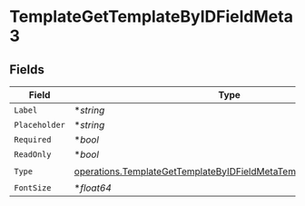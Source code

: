 # TemplateGetTemplateByIDFieldMeta3


## Fields

| Field                                                                                                                                                | Type                                                                                                                                                 | Required                                                                                                                                             | Description                                                                                                                                          |
| ---------------------------------------------------------------------------------------------------------------------------------------------------- | ---------------------------------------------------------------------------------------------------------------------------------------------------- | ---------------------------------------------------------------------------------------------------------------------------------------------------- | ---------------------------------------------------------------------------------------------------------------------------------------------------- |
| `Label`                                                                                                                                              | **string*                                                                                                                                            | :heavy_minus_sign:                                                                                                                                   | N/A                                                                                                                                                  |
| `Placeholder`                                                                                                                                        | **string*                                                                                                                                            | :heavy_minus_sign:                                                                                                                                   | N/A                                                                                                                                                  |
| `Required`                                                                                                                                           | **bool*                                                                                                                                              | :heavy_minus_sign:                                                                                                                                   | N/A                                                                                                                                                  |
| `ReadOnly`                                                                                                                                           | **bool*                                                                                                                                              | :heavy_minus_sign:                                                                                                                                   | N/A                                                                                                                                                  |
| `Type`                                                                                                                                               | [operations.TemplateGetTemplateByIDFieldMetaTemplatesResponseType](../../models/operations/templategettemplatebyidfieldmetatemplatesresponsetype.md) | :heavy_check_mark:                                                                                                                                   | N/A                                                                                                                                                  |
| `FontSize`                                                                                                                                           | **float64*                                                                                                                                           | :heavy_minus_sign:                                                                                                                                   | N/A                                                                                                                                                  |
